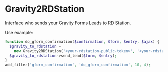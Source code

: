 # Gravity2RDStation

Interface who sends your Gravity Forms Leads to RD Station.

Use example:
```PHP
function do_gform_confirmation($confirmation, $form, $entry, $ajax) {
  $gravity_to_rdstation =
    new Gravity2RDStation('<your-rdstation-public-token>', '<your-rdstation-public-token>');
  $gravity_to_rdstation->send_lead($form, $entry);
}
add_filter('gform_confirmation', 'do_gform_confirmation', 10, 4);
```
